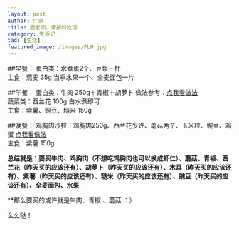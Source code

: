 ```yaml
---
layout: post
author: 广隶
title: 鹿老师，请按时吃饭
category: 生活记
tag: [生活]
featured_image: /images/FLH.jpg
---
```


##早餐： 
蛋白类：水煮蛋2个、豆浆一杯   
主食：燕麦 35g
当季水果一个、全麦面包一片   

##午餐： 
蛋白类：牛肉 250g＋青椒＋胡萝卜 做法参考：[点我看做法](http://www.xiachufang.com/recipe/100368740/)  
蔬菜类：西兰花 100g 白水煮即可   
主食：紫薯、豌豆、糙米 150g   

##晚餐： 
鸡胸肉沙拉：鸡胸肉250g、西兰花少许、蘑菇两个、玉米粒、豌豆、鸡蛋 [点我看做法](http://www.xiachufang.com/recipe/100469406/)     
主食：紫薯 150g  

**总结就是：要买牛肉、鸡胸肉（不想吃鸡胸肉也可以换成虾仁）、蘑菇、青椒、西兰花（昨天买的应该还有）、胡萝卜（昨天买的应该还有）、木耳（昨天买的应该还有）、紫薯（昨天买的应该还有）、糙米（昨天买的应该还有）、豌豆（昨天买的应该还有）、全麦面包、水果**

**那么要买的或许就是牛肉、青椒 、蘑菇 ：）

么么哒！